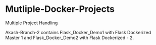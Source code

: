 # Mutliple-Docker-Projects
Multiple Project Handling

Akash-Branch-2 contains Flask_Docker_Demo1 with Flask Dockerized Master 1 and Flask_Docker_Demo2 with Flask Dockerized - 2.
